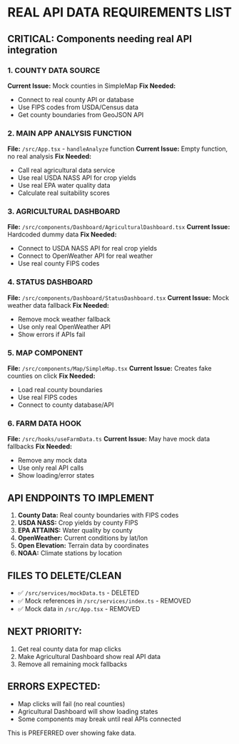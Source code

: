 # REAL API DATA REQUIREMENTS LIST

## CRITICAL: Components needing real API integration

### 1. COUNTY DATA SOURCE
**Current Issue:** Mock counties in SimpleMap
**Fix Needed:** 
- Connect to real county API or database
- Use FIPS codes from USDA/Census data
- Get county boundaries from GeoJSON API

### 2. MAIN APP ANALYSIS FUNCTION
**File:** `/src/App.tsx` - `handleAnalyze` function
**Current Issue:** Empty function, no real analysis
**Fix Needed:**
- Call real agricultural data service
- Use real USDA NASS API for crop yields
- Use real EPA water quality data
- Calculate real suitability scores

### 3. AGRICULTURAL DASHBOARD
**File:** `/src/components/Dashboard/AgriculturalDashboard.tsx`
**Current Issue:** Hardcoded dummy data
**Fix Needed:**
- Connect to USDA NASS API for real crop yields
- Connect to OpenWeather API for real weather
- Use real county FIPS codes

### 4. STATUS DASHBOARD
**File:** `/src/components/Dashboard/StatusDashboard.tsx`
**Current Issue:** Mock weather data fallback
**Fix Needed:**
- Remove mock weather fallback
- Use only real OpenWeather API
- Show errors if APIs fail

### 5. MAP COMPONENT
**File:** `/src/components/Map/SimpleMap.tsx`
**Current Issue:** Creates fake counties on click
**Fix Needed:**
- Load real county boundaries
- Use real FIPS codes
- Connect to county database/API

### 6. FARM DATA HOOK
**File:** `/src/hooks/useFarmData.ts`
**Current Issue:** May have mock data fallbacks
**Fix Needed:**
- Remove any mock data
- Use only real API calls
- Show loading/error states

## API ENDPOINTS TO IMPLEMENT

1. **County Data:** Real county boundaries with FIPS codes
2. **USDA NASS:** Crop yields by county FIPS
3. **EPA ATTAINS:** Water quality by county
4. **OpenWeather:** Current conditions by lat/lon
5. **Open Elevation:** Terrain data by coordinates
6. **NOAA:** Climate stations by location

## FILES TO DELETE/CLEAN
- ✅ `/src/services/mockData.ts` - DELETED
- ✅ Mock references in `/src/services/index.ts` - REMOVED
- ✅ Mock data in `/src/App.tsx` - REMOVED

## NEXT PRIORITY: 
1. Get real county data for map clicks
2. Make Agricultural Dashboard show real API data
3. Remove all remaining mock fallbacks

## ERRORS EXPECTED:
- Map clicks will fail (no real counties)
- Agricultural Dashboard will show loading states
- Some components may break until real APIs connected

This is PREFERRED over showing fake data.
